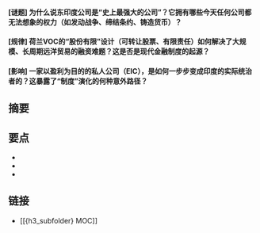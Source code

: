 #### [谜题] 为什么说东印度公司是“史上最强大的公司”？它拥有哪些今天任何公司都无法想象的权力（如发动战争、缔结条约、铸造货币）？


#### [规律] 荷兰VOC的“股份有限”设计（可转让股票、有限责任）如何解决了大规模、长周期远洋贸易的融资难题？这是否是现代金融制度的起源？


#### [影响] 一家以盈利为目的的私人公司（EIC），是如何一步步变成印度的实际统治者的？这暴露了“制度”演化的何种意外路径？


## 摘要


## 要点

- 
- 
- 

## 链接

- [[{h3_subfolder} MOC]]
